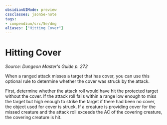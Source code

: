 ```yaml
---
obsidianUIMode: preview
cssclasses: json5e-note
tags:
- compendium/src/5e/dmg
aliases: ["Hitting Cover"]
---
```

# Hitting Cover
*Source: Dungeon Master's Guide p. 272* 

When a ranged attack misses a target that has cover, you can use this optional rule to determine whether the cover was struck by the attack.

First, determine whether the attack roll would have hit the protected target without the cover. If the attack roll falls within a range low enough to miss the target but high enough to strike the target if there had been no cover, the object used for cover is struck. If a creature is providing cover for the missed creature and the attack roll exceeds the AC of the covering creature, the covering creature is hit.
